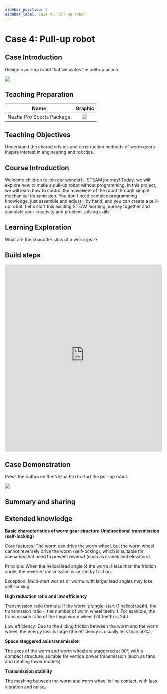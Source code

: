 ```yaml
---
sidebar_position: 5
sidebar_label: Case 4: Pull-up robot
---
```


# Case 4: Pull-up robot

## Case Introduction

Design a pull-up robot that simulates the pull-up action.

![](https://wiki-media-ef.oss-cn-hongkong.aliyuncs.com/docs/microbit/building-blocks/nezha-pro-sports-kit/images/nezha-pro-sports-kit-case-04-01.png)

## Teaching Preparation

|     Name     |            Graphic            |
| :----------: | :--------------------------: |
|   Nezha Pro Sports Package   |   ![](https://wiki-media-ef.oss-cn-hongkong.aliyuncs.com/docs/microbit/building-blocks/nezha-pro-sports-kit/images/nezha-pro-sports-kit-01.png)  |

## Teaching Objectives

Understand the characteristics and construction methods of worm gears
Inspire interest in engineering and robotics.

## Course Introduction

Welcome children to join our wonderful STEAM journey! Today, we will explore how to make a pull-up robot without programming. In this project, we will learn how to control the movement of the robot through simple mechanical transmission. You don't need complex programming knowledge, just assemble and adjust it by hand, and you can create a pull-up robot. Let's start this exciting STEAM learning journey together and stimulate your creativity and problem-solving skills!

## Learning Exploration

What are the characteristics of a worm gear?

## Build steps

<embed src="https://wiki-media-ef.oss-cn-hongkong.aliyuncs.com/docs/microbit/building-blocks/nezha-pro-sports-kit/files/%E5%BC%95%E4%BD%93%E5%90%91%E4%B8%8A%E6%9C%BA%E5%99%A8%E4%BA%BA.pdf" type="application/pdf" width="100%" height="600px" />

## Case Demonstration

Press the button on the Nezha Pro to start the pull-up robot.

![](https://wiki-media-ef.oss-cn-hongkong.aliyuncs.com/docs/microbit/building-blocks/nezha-pro-sports-kit/images/nezha-pro-sports-kit-case-04.gif)

## Summary and sharing

## Extended knowledge

**Basic characteristics of worm gear structure**
**Unidirectional transmission (self-locking)**

Core features: The worm can drive the worm wheel, but the worm wheel cannot reversely drive the worm (self-locking), which is suitable for scenarios that need to prevent reversal (such as cranes and elevators).

Principle: When the helical lead angle of the worm is less than the friction angle, the reverse transmission is locked by friction.

Exception: Multi-start worms or worms with larger lead angles may lose self-locking.

**High reduction ratio and low efficiency**

Transmission ratio formula: If the worm is single-start (1 helical tooth), the transmission ratio = the number of worm wheel teeth: 1. For example, the transmission ratio of the Lego worm wheel (24 teeth) is 24:1.

Low efficiency: Due to the sliding friction between the worm and the worm wheel, the energy loss is large (the efficiency is usually less than 50%).

**Space staggered axis transmission**

The axes of the worm and worm wheel are staggered at 90°, with a compact structure, suitable for vertical power transmission (such as fans and rotating tower models).

**Transmission stability**

The meshing between the worm and worm wheel is line contact, with less vibration and noise。
